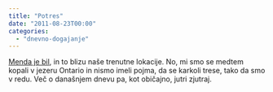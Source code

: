```yaml
---
title: "Potres"
date: "2011-08-23T00:00"
categories:
  - "dnevno-dogajanje"
---
```


[Menda je bil](http://content.usatoday.com/communities/ondeadline/post/2011/08/apparent-earthquake-rocks-washington-dc-area/1), in to blizu naše trenutne lokacije. No, mi smo se medtem kopali v jezeru Ontario in nismo imeli pojma, da se karkoli trese, tako da smo v redu. Več o današnjem dnevu pa, kot običajno, jutri zjutraj.
